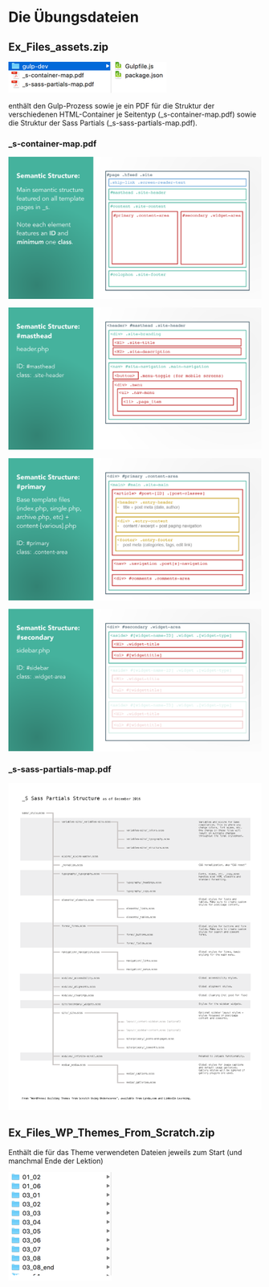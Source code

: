 # Die Übungsdateien

## Ex_Files_assets.zip
![exercise-files/assets](assets/Ex_Files_assets.png)

enthält den Gulp-Prozess sowie je ein PDF für die Struktur der verschiedenen HTML-Container je Seitentyp (_s-container-map.pdf) sowie die Struktur der Sass Partials (_s-sass-partials-map.pdf).

### _s-container-map.pdf
![Generelle Semantische Struktur](assets/_s-container-map_Seite_2.png)

![Semantische Struktur im Header](assets/_s-container-map_Seite_3.png)

![Semantische Struktur Basis-Templates](assets/_s-container-map_Seite_4.png)

![Semantische Struktur Sidebar](assets/_s-container-map_Seite_5.png)

### _s-sass-partials-map.pdf

![_S Sass Partials Struktur](assets/_s-sass-partials-map.png)

## Ex_Files_WP_Themes_From_Scratch.zip

Enthält die für das Theme verwendeten Dateien jeweils zum Start (und manchmal Ende der Lektion)

![Ordnerstruktur der Übungsdateien](assets/Ex_Files_WP_Themes_From_Scratch-contents.png)

